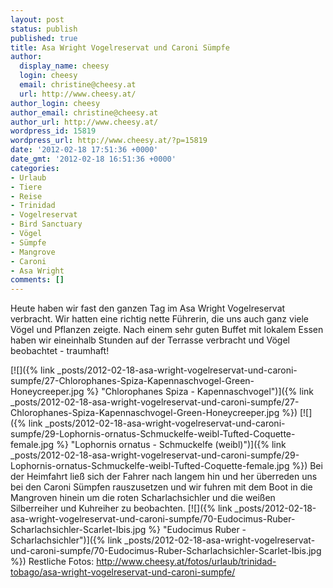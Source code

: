 ```yaml
---
layout: post
status: publish
published: true
title: Asa Wright Vogelreservat und Caroni Sümpfe
author:
  display_name: cheesy
  login: cheesy
  email: christine@cheesy.at
  url: http://www.cheesy.at/
author_login: cheesy
author_email: christine@cheesy.at
author_url: http://www.cheesy.at/
wordpress_id: 15819
wordpress_url: http://www.cheesy.at/?p=15819
date: '2012-02-18 17:51:36 +0000'
date_gmt: '2012-02-18 16:51:36 +0000'
categories:
- Urlaub
- Tiere
- Reise
- Trinidad
- Vogelreservat
- Bird Sanctuary
- Vögel
- Sümpfe
- Mangrove
- Caroni
- Asa Wright
comments: []
---
```

<!--:de-->Heute haben wir fast den ganzen Tag im Asa Wright Vogelreservat verbracht. Wir hatten eine richtig nette Führerin, die uns auch ganz viele Vögel und Pflanzen zeigte. Nach einem sehr guten Buffet mit lokalem Essen haben wir eineinhalb Stunden auf der Terrasse verbracht und Vögel beobachtet - traumhaft!
[![]({% link _posts/2012-02-18-asa-wright-vogelreservat-und-caroni-sumpfe/27-Chlorophanes-Spiza-Kapennaschvogel-Green-Honeycreeper.jpg %} "Chlorophanes Spiza - Kapennaschvogel")]({% link _posts/2012-02-18-asa-wright-vogelreservat-und-caroni-sumpfe/27-Chlorophanes-Spiza-Kapennaschvogel-Green-Honeycreeper.jpg %})
[![]({% link _posts/2012-02-18-asa-wright-vogelreservat-und-caroni-sumpfe/29-Lophornis-ornatus-Schmuckelfe-weibl-Tufted-Coquette-female.jpg %} "Lophornis ornatus - Schmuckelfe (weibl)")]({% link _posts/2012-02-18-asa-wright-vogelreservat-und-caroni-sumpfe/29-Lophornis-ornatus-Schmuckelfe-weibl-Tufted-Coquette-female.jpg %})
Bei der Heimfahrt ließ sich der Fahrer nach langem hin und her überreden uns bei den Caroni Sümpfen rauszusetzen und wir fuhren mit dem Boot in die Mangroven hinein um die roten Scharlachsichler und die weißen Silberreiher und Kuhreiher zu beobachten.
[![]({% link _posts/2012-02-18-asa-wright-vogelreservat-und-caroni-sumpfe/70-Eudocimus-Ruber-Scharlachsichler-Scarlet-Ibis.jpg %} "Eudocimus Ruber - Scharlachsichler")]({% link _posts/2012-02-18-asa-wright-vogelreservat-und-caroni-sumpfe/70-Eudocimus-Ruber-Scharlachsichler-Scarlet-Ibis.jpg %})
Restliche Fotos:
http://www.cheesy.at/fotos/urlaub/trinidad-tobago/asa-wright-vogelreservat-und-caroni-sumpfe/<!--:-->
